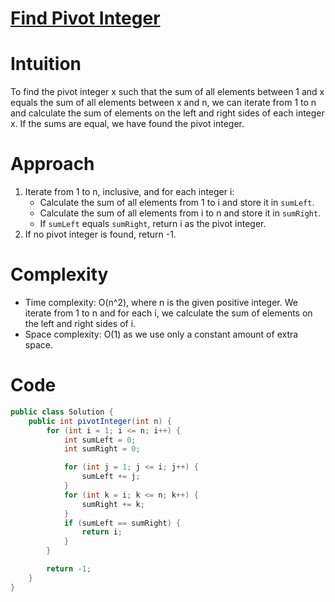 
# [Find Pivot Integer](https://leetcode.com/problems/find-the-pivot-integer/?envType=daily-question&envId=2024-03-13)
# Intuition
To find the pivot integer x such that the sum of all elements between 1 and x equals the sum of all elements between x and n, we can iterate from 1 to n and calculate the sum of elements on the left and right sides of each integer x. If the sums are equal, we have found the pivot integer.

# Approach
1. Iterate from 1 to n, inclusive, and for each integer i:
    - Calculate the sum of all elements from 1 to i and store it in `sumLeft`.
    - Calculate the sum of all elements from i to n and store it in `sumRight`.
    - If `sumLeft` equals `sumRight`, return i as the pivot integer.
2. If no pivot integer is found, return -1.

# Complexity
- Time complexity: O(n^2), where n is the given positive integer. We iterate from 1 to n and for each i, we calculate the sum of elements on the left and right sides of i.
- Space complexity: O(1) as we use only a constant amount of extra space.

# Code
```java
public class Solution {
    public int pivotInteger(int n) {
        for (int i = 1; i <= n; i++) {
            int sumLeft = 0;
            int sumRight = 0;

            for (int j = 1; j <= i; j++) {
                sumLeft += j;
            }
            for (int k = i; k <= n; k++) {
                sumRight += k;
            }
            if (sumLeft == sumRight) {
                return i;
            }
        }

        return -1; 
    }
}
```
